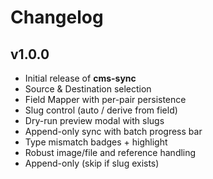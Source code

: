 # Changelog

## v1.0.0
- Initial release of **cms-sync**
- Source & Destination selection
- Field Mapper with per-pair persistence
- Slug control (auto / derive from field)
- Dry-run preview modal with slugs
- Append-only sync with batch progress bar
- Type mismatch badges + highlight
- Robust image/file and reference handling
- Append-only (skip if slug exists)

